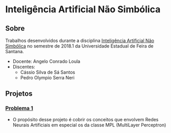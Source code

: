 # Inteligência Artificial Não Simbólica

## Sobre

Trabalhos desenvolvidos durante a disciplina [Inteligência Artificial Não Simbólica](http://aulas.artificial.eng.br/Home/exa868) no semestre de 2018.1 da Universidade Estadual de Feira de Santana.

- Docente: Angelo Conrado Loula
- Discentes:
    - Cássio Silva de Sá Santos
    - Pedro Olympio Serra Neri

## Projetos

### [Problema 1](./primeiro_problema)
- O propósito desse projeto é cobrir os conceitos que envolvem Redes Neurais Artificiais em especial os da classe MPL (MultiLayer Perceptron)

